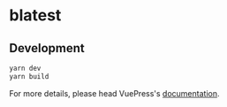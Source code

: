 # blatest

> 

## Development

```bash
yarn dev
yarn build
```

For more details, please head VuePress's [documentation](https://v1.vuepress.vuejs.org/).

